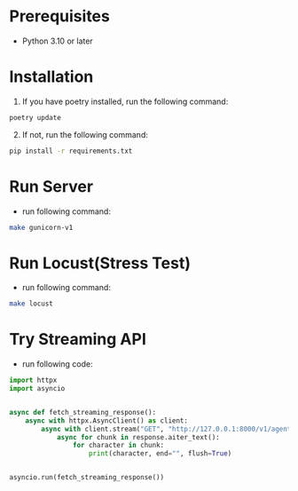 # Prerequisites
- Python 3.10 or later

# Installation
1. If you have poetry installed, run the following command:
```bash
poetry update
```

2. If not, run the following command:
```bash
pip install -r requirements.txt
```

# Run Server
- run following command:
```bash
make gunicorn-v1
```

# Run Locust(Stress Test)
- run following command:
```bash
make locust
```

# Try Streaming API
- run following code:
```python
import httpx
import asyncio


async def fetch_streaming_response():
    async with httpx.AsyncClient() as client:
        async with client.stream("GET", "http://127.0.0.1:8000/v1/agent/clova/stream") as response:
            async for chunk in response.aiter_text():
                for character in chunk:
                    print(character, end="", flush=True)


asyncio.run(fetch_streaming_response())

```